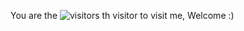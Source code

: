 

You are the ![visitors](https://visitor-badge.glitch.me/badge?page_id=page.id&left_color=green&right_color=red) th visitor to visit me, Welcome :) 
